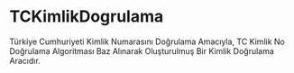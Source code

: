 # TCKimlikDogrulama
Türkiye Cumhuriyeti Kimlik Numarasını Doğrulama Amacıyla, TC Kimlik No Doğrulama Algoritması Baz Alınarak Oluşturulmuş Bir Kimlik Doğrulama Aracıdır.
